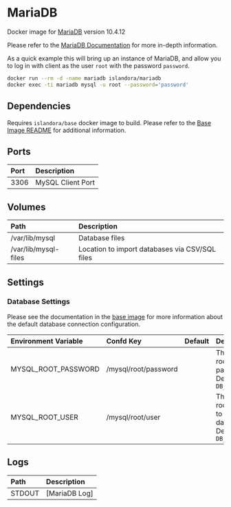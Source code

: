 # MariaDB

Docker image for [MariaDB] version 10.4.12

Please refer to the [MariaDB Documentation] for more in-depth information.

As a quick example this will bring up an instance of MariaDB, and allow you to
log in with client as the user `root` with the password `password`.

```bash
docker run --rm -d -name mariadb islandora/mariadb
docker exec -ti mariadb mysql -u root --password='password'
```

## Dependencies

Requires `islandora/base` docker image to build. Please refer to the
[Base Image README](../base/README.md) for additional information.

## Ports

| Port | Description       |
| :--- | :---------------- |
| 3306 | MySQL Client Port |

## Volumes

| Path                 | Description                                    |
| :------------------- | :--------------------------------------------- |
| /var/lib/mysql       | Database files                                 |
| /var/lib/mysql-files | Location to import databases via CSV/SQL files |

## Settings

### Database Settings

Please see the documentation in the [base image] for more information about the
default database connection configuration.

| Environment Variable | Confd Key            | Default | Description                                                                           |
| :------------------- | :------------------- | :------ | :------------------------------------------------------------------------------------ |
| MYSQL_ROOT_PASSWORD  | /mysql/root/password |         | The database root user password. Defaults to `DB_ROOT_PASSWORD`                       |
| MYSQL_ROOT_USER      | /mysql/root/user     |         | The database root user (used to create the site database). Defaults to `DB_ROOT_USER` |

## Logs

| Path   | Description   |
| :----- | :------------ |
| STDOUT | [MariaDB Log] |

[base image]: ../base/README.md
[MariaDB Documentation]: https://mariadb.org/documentation/
[MariaDB]: https://mariadb.org/
